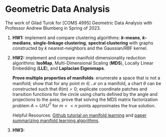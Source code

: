 # Geometric Data Analysis

The work of Gilad Turok for [COMS 4995] Geometric Data Analysis with Professor Andrew Blumberg in Spring of 2023.

1. **HW1:** implement and compare clustering algorithms: **$k$-means**, **$k$-medians**, **single-linkage clustering**, **spectral clustering** with graphs constructed by $k$ nearest-neighbors and the Gaussian/RBF kernel.
2. **HW2:** implement and compare manifold dimensionality reduction algorithms: **IsoMap**, Multi-Dimensional Scaling (**MDS**), Locally Linear Embedding (**LLE**), and **Laplacian Eigenmaps**.

    **Prove multiple properties of manifolds**: enumerate a space that is not a manifold; show that for any point $m \in \mathcal{M}$ on a manifold, a chart $\theta$ can be constructed such that $\theta(m)=0$; explicate coordinate patches and transition functions for the circle using charts defined by the angle and projections to the axes; prove that solving the MDS matrix factorization problem $A=U \Lambda U^T$ for $m << n$ points approximates the true solution.

    Helpful Resources: [Github tutorial on manifold learning](https://github.com/drewwilimitis/Manifold-Learning) and [paper summarizing manifold learning algorithms](https://www.cs.columbia.edu/~verma/classes/ml/ref/lec8_cayton_manifolds.pdf).

3. **HW3:**